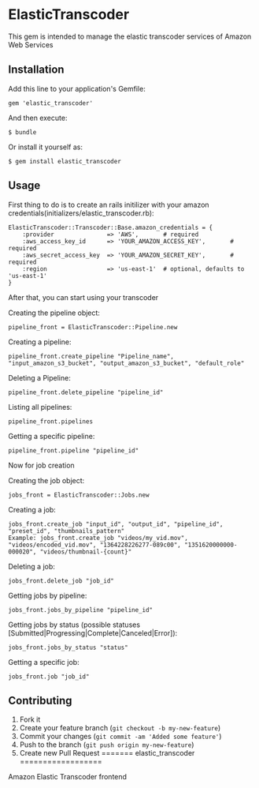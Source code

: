 # ElasticTranscoder

This gem is intended to manage the elastic transcoder services of Amazon Web Services

## Installation

Add this line to your application's Gemfile:

    gem 'elastic_transcoder'

And then execute:

    $ bundle

Or install it yourself as:

    $ gem install elastic_transcoder

## Usage

First thing to do is to create an rails initilizer with your amazon credentials(initializers/elastic_transcoder.rb):

	ElasticTranscoder::Transcoder::Base.amazon_credentials = {
    	:provider               => 'AWS',       # required
    	:aws_access_key_id      => 'YOUR_AMAZON_ACCESS_KEY',       # required
    	:aws_secret_access_key  => 'YOUR_AMAZON_SECRET_KEY',       # required
    	:region                 => 'us-east-1'  # optional, defaults to 'us-east-1'
	}

After that, you can start using your transcoder

Creating the pipeline object:

	pipeline_front = ElasticTranscoder::Pipeline.new
	
Creating a pipeline:

	pipeline_front.create_pipeline "Pipeline_name", "input_amazon_s3_bucket", "output_amazon_s3_bucket", "default_role"
	
Deleting a Pipeline:

	pipeline_front.delete_pipeline "pipeline_id"

Listing all pipelines:

	pipeline_front.pipelines
	
Getting a specific pipeline:

	pipeline_front.pipeline "pipeline_id"
	
	
Now for job creation

Creating the job object:

	jobs_front = ElasticTranscoder::Jobs.new
	
Creating a job:

	jobs_front.create_job "input_id", "output_id", "pipeline_id", "preset_id", "thumbnails_pattern"
	Example: jobs_front.create_job "videos/my_vid.mov", "videos/encoded_vid.mov", "1364228226277-089c00", "1351620000000-000020", "videos/thumbnail-{count}"
	
Deleting a job:

	jobs_front.delete_job "job_id"
	
Getting jobs by pipeline:

	jobs_front.jobs_by_pipeline "pipeline_id"
	
Getting jobs by status (possible statuses [Submitted|Progressing|Complete|Canceled|Error]):

	jobs_front.jobs_by_status "status"
	
Getting a specific job:

	jobs_front.job "job_id"

	
## Contributing

1. Fork it
2. Create your feature branch (`git checkout -b my-new-feature`)
3. Commit your changes (`git commit -am 'Added some feature'`)
4. Push to the branch (`git push origin my-new-feature`)
5. Create new Pull Request
=======
elastic_transcoder
==================

Amazon Elastic Transcoder frontend
